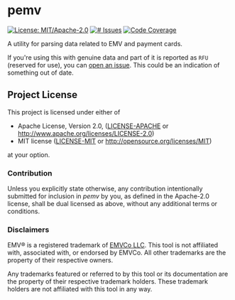 # pemv
[![License: MIT/Apache-2.0](https://img.shields.io/badge/license-MIT%2FApache--2.0-blue.svg)](LICENSE-MIT)
[![# Issues](https://img.shields.io/github/issues/zedseven/pemv.svg?logo=github)](https://github.com/zedseven/pemv/issues)
[![Code Coverage](https://img.shields.io/codecov/c/github/zedseven/pemv?logo=codecov&logoColor=white)](https://app.codecov.io/gh/zedseven/pemv)

A utility for parsing data related to EMV and payment cards.

If you're using this with genuine data and part of it is reported as `RFU`
(reserved for use), you can [open an issue](https://github.com/zedseven/pemv/issues).
This could be an indication of something out of date.

## Project License
This project is licensed under either of

- Apache License, Version 2.0, ([LICENSE-APACHE](LICENSE-APACHE) or
  http://www.apache.org/licenses/LICENSE-2.0)
- MIT license ([LICENSE-MIT](LICENSE-MIT) or
  http://opensource.org/licenses/MIT)

at your option.

### Contribution
Unless you explicitly state otherwise, any contribution intentionally submitted
for inclusion in *pemv* by you, as defined in the Apache-2.0 license,
shall be dual licensed as above, without any additional terms or conditions.

### Disclaimers
EMV® is a registered trademark of [EMVCo LLC](https://www.emvco.com/).
This tool is not affiliated with, associated with, or endorsed by EMVCo.
All other trademarks are the property of their respective owners.

Any trademarks featured or referred to by this tool or its documentation
are the property of their respective trademark holders. These trademark
holders are not affiliated with this tool in any way.

